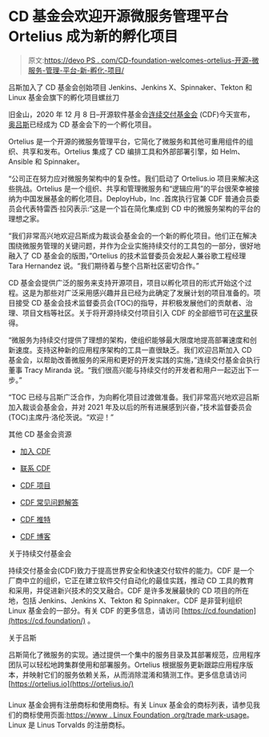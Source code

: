 # CD 基金会欢迎开源微服务管理平台 Ortelius 成为新的孵化项目

> 原文:[https://devo PS . com/CD-foundation-welcomes-ortelius-开源-微服务-管理-平台-新-孵化-项目/](https://devops.com/cd-foundation-welcomes-ortelius-open-source-microservices-management-platform-as-new-incubating-project/)

吕斯加入了 CD 基金会创始项目 Jenkins、Jenkins X、Spinnaker、Tekton 和 Linux 基金会旗下的孵化项目螺丝刀

旧金山，2020 年 12 月 8 日–开源软件基金会[连续交付基金会](https://cd.foundation/) (CDF)今天宣布，[奥吕斯](https://ortelius.io/)已经成为 CD 基金会下的一个孵化项目。

Ortelius 是一个开源的微服务管理平台，它简化了微服务和其他可重用组件的组织、共享和发布。Ortelius 集成了 CD 编排工具和外部部署引擎，如 Helm、Ansible 和 Spinnaker。

“公司正在努力应对微服务架构中的复杂性。我们启动了 Ortelius.io 项目来解决这些挑战。Ortelius 是一个组织、共享和管理微服务和“逻辑应用”的平台很荣幸被接纳为中国发展基金的孵化项目。DeployHub，Inc .首席执行官兼 CDF 普通会员委员会代表特雷西·拉冈表示:“这是一个旨在简化集成到 CD 中的微服务架构的平台的理想之家。

“我们非常高兴地欢迎吕斯成为裁谈会基金会的一个新的孵化项目。他们正在解决围绕微服务管理的关键问题，并作为企业实施持续交付的工具包的一部分，很好地融入了 CD 基金会的版图，”Ortelius 的技术监督委员会发起人兼谷歌工程经理 Tara Hernandez 说。“我们期待着与整个吕斯社区密切合作。”

CD 基金会提供广泛的服务来支持开源项目，项目以孵化项目的形式开始这个过程。这是为那些对广泛采用感兴趣并且已经为此确定了发展计划的项目准备的。项目接受 CD 基金会技术监督委员会(TOC)的指导，并积极发展他们的贡献者、治理、项目文档等社区。关于将开源持续交付项目引入 CDF 的全部细节可在[这里](https://github.com/cdfoundation/toc/blob/master/PROJECT_LIFECYCLE.md#project-proposal-requirements)获得。

“微服务为持续交付提供了理想的架构，使组织能够最大限度地提高部署速度和创新速度。支持这种新的应用程序架构的工具一直很缺乏。我们欢迎吕斯加入 CD 基金会，以帮助改善微服务的采用和更好的开发实践的实施，”连续交付基金会执行董事 Tracy Miranda 说。“我们很高兴能与持续交付的开发者和用户一起迈出下一步。”

“TOC 已经与吕斯广泛合作，为向孵化项目过渡做准备。我们非常高兴地欢迎吕斯加入裁谈会基金会，并对 2021 年及以后的所有进展感到兴奋，”技术监督委员会(TOC)主席丹·洛伦茨说。“欢迎！”

其他 CD 基金会资源

*   [加入 CDF](https://cd.foundation/members/join/)

*   [联系 CDF](https://cd.foundation/about/contact/)

*   [CDF 项目](https://cd.foundation/projects/)

*   [CDF 常见问题解答](https://cd.foundation/about/faq/)

*   [CDF 推特](https://twitter.com/CDeliveryfdn)

*   [CDF 博客](https://cd.foundation/news/blog/)

关于持续交付基金会

持续交付基金会(CDF)致力于提高世界安全和快速交付软件的能力。CDF 是一个厂商中立的组织，它正在建立软件交付自动化的最佳实践，推动 CD 工具的教育和采用，并促进新兴技术的交叉融合。CDF 是许多发展最快的 CD 项目的所在地，包括 Jenkins、Jenkins X、Tekton 和 Spinnaker。CDF 是非营利组织 Linux 基金会的一部分。有关 CDF 的更多信息，请访问 [https://cd.foundation](https://cd.foundation/) 。

关于吕斯

吕斯简化了微服务的实现。通过提供一个集中的服务目录及其部署规范，应用程序团队可以轻松地跨集群使用和部署服务。Ortelius 根据服务更新跟踪应用程序版本，并映射它们的服务依赖关系，从而消除混淆和猜测工作。更多信息请访问 [https://ortelius.io](https://ortelius.io/)

###

Linux 基金会拥有注册商标和使用商标。有关 Linux 基金会的商标列表，请参见我们的商标使用页面:[https://www . Linux Foundation .<wbr>org/trade mark-usage](https://www.linuxfoundation.org/trademark-usage)。Linux 是 Linus Torvalds 的注册商标。